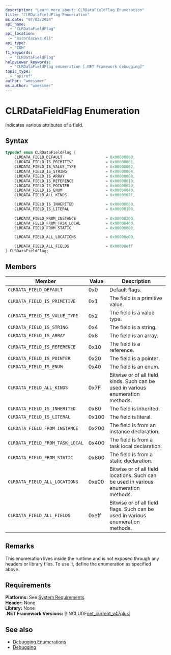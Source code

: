 ```yaml
---
description: "Learn more about: CLRDataFieldFlag Enumeration"
title: "CLRDataFieldFlag Enumeration"
ms.date: "07/02/2024"
api_name: 
  - "CLRDataFieldFlag"
api_location: 
  - "mscordacwks.dll"
api_type: 
  - "COM"
f1_keywords: 
  - "CLRDataFieldFlag"
helpviewer_keywords: 
  - "CLRDataFieldFlag enumeration [.NET Framework debugging]"
topic_type: 
  - "apiref"
author: "wmessmer"
ms.author: "wmessmer"
---
```

# CLRDataFieldFlag Enumeration

Indicates various attributes of a field.
  
## Syntax  
  
```cpp  
typedef enum CLRDataFieldFlag {  
    CLRDATA_FIELD_DEFAULT                   = 0x00000000,
    CLRDATA_FIELD_IS_PRIMITIVE              = 0x00000001,
    CLRDATA_FIELD_IS_VALUE_TYPE             = 0x00000002,
    CLRDATA_FIELD_IS_STRING                 = 0x00000004,
    CLRDATA_FIELD_IS_ARRAY                  = 0x00000008,
    CLRDATA_FIELD_IS_REFERENCE              = 0x00000010,
    CLRDATA_FIELD_IS_POINTER                = 0x00000020,
    CLRDATA_FIELD_IS_ENUM                   = 0x00000040,
    CLRDATA_FIELD_ALL_KINDS                 = 0x0000007F,

    CLRDATA_FIELD_IS_INHERITED              = 0x00000080,
    CLRDATA_FIELD_IS_LITERAL                = 0x00000100,
    
    CLRDATA_FIELD_FROM_INSTANCE             = 0x00000200,
    CLRDATA_FIELD_FROM_TASK_LOCAL           = 0x00000400,
    CLRDATA_FIELD_FROM_STATIC               = 0x00000800,

    CLRDATA_FIELD_ALL_LOCATIONS             = 0x00000e00,

    CLRDATA_FIELD_ALL_FIELDS                = 0x00000eff
} CLRDataFieldFlag;  
```  
  
## Members  

|Member|Value|Description|
|------------|-----------------|-----------------|
|`CLRDATA_FIELD_DEFAULT`|0x0|Default flags.|
|`CLRDATA_FIELD_IS_PRIMITIVE`|0x1|The field is a primitive value.|
|`CLRDATA_FIELD_IS_VALUE_TYPE`|0x2|The field is a value type.|
|`CLRDATA_FIELD_IS_STRING`|0x4|The field is a string.|
|`CLRDATA_FIELD_IS_ARRAY`|0x8|The field is an array.|
|`CLRDATA_FIELD_IS_REFERENCE`|0x10|The field is a reference.|
|`CLRDATA_FIELD_IS_POINTER`|0x20|The field is a pointer.|
|`CLRDATA_FIELD_IS_ENUM`|0x40|The field is an enum.|
|`CLRDATA_FIELD_ALL_KINDS`|0x7F|Bitwise or of all field kinds.  Such can be used in various enumeration methods.|
|`CLRDATA_FIELD_IS_INHERITED`|0x80|The field is inherited.|
|`CLRDATA_FIELD_IS_LITERAL`|0x100|The field is literal.|
|`CLRDATA_FIELD_FROM_INSTANCE`|0x200|The field is from an instance declaration.|
|`CLRDATA_FIELD_FROM_TASK_LOCAL`|0x400|The field is from a task local declaration.|
|`CLRDATA_FIELD_FROM_STATIC`|0x800|The field is from a static declaration.|
|`CLRDATA_FIELD_ALL_LOCATIONS`|0xe00|Bitwise or of all field locations.  Such can be used in various enumeration methods.|
|`CLRDATA_FIELD_ALL_FIELDS`|0xeff|Bitwise or of all field flags.  Such can be used in various enumeration methods.|
 
## Remarks  

This enumeration lives inside the runtime and is not exposed through any headers or library files. To use it, define the enumeration as specified above.

## Requirements  

**Platforms:** See [System Requirements](../../get-started/system-requirements.md).  
**Header:** None  
**Library:** None  
**.NET Framework Versions:** [!INCLUDE[net_current_v47plus](../../../../includes/net-current-v47plus.md)]  
  
## See also

- [Debugging Enumerations](debugging-enumerations.md)
- [Debugging](index.md)